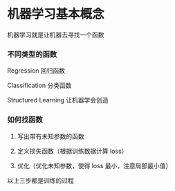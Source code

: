 # 机器学习基本概念

机器学习就是让机器去寻找一个函数

### 不同类型的函数

Regression 回归函数

Classification 分类函数

Structured Learning 让机器学会创造

### 如何找函数

1. 写出带有未知参数的函数

2. 定义损失函数（根据训练数据计算 loss）
3. 优化（优化未知参数，使得 loss 最小，注意局部最小值）

以上三步都是训练的过程

